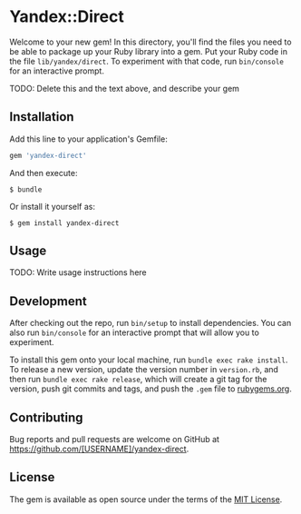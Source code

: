 # Yandex::Direct

Welcome to your new gem! In this directory, you'll find the files you need to be able to package up your Ruby library into a gem. Put your Ruby code in the file `lib/yandex/direct`. To experiment with that code, run `bin/console` for an interactive prompt.

TODO: Delete this and the text above, and describe your gem

## Installation

Add this line to your application's Gemfile:

```ruby
gem 'yandex-direct'
```

And then execute:

    $ bundle

Or install it yourself as:

    $ gem install yandex-direct

## Usage

TODO: Write usage instructions here

## Development

After checking out the repo, run `bin/setup` to install dependencies. You can also run `bin/console` for an interactive prompt that will allow you to experiment.

To install this gem onto your local machine, run `bundle exec rake install`. To release a new version, update the version number in `version.rb`, and then run `bundle exec rake release`, which will create a git tag for the version, push git commits and tags, and push the `.gem` file to [rubygems.org](https://rubygems.org).

## Contributing

Bug reports and pull requests are welcome on GitHub at https://github.com/[USERNAME]/yandex-direct.


## License

The gem is available as open source under the terms of the [MIT License](http://opensource.org/licenses/MIT).

